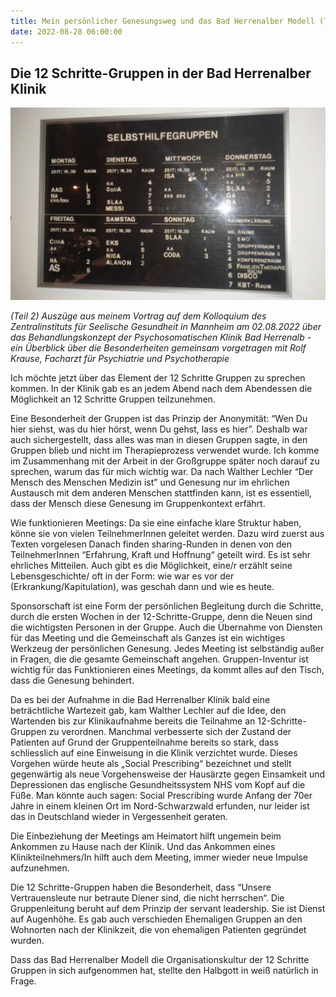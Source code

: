 ```yaml
---
title: Mein persönlicher Genesungsweg und das Bad Herrenalber Modell (Teil 2)
date: 2022-08-28 06:00:00
---
```


## Die 12 Schritte-Gruppen in der Bad Herrenalber Klinik 

![Die Tafel mit den 12 Schritte Gruppen](/assets/images/Tafel-12schrittegruppen-bh.png)

_(Teil 2) Auszüge aus meinem Vortrag auf dem Kolloquium des Zentralinstituts für Seelische Gesundheit in Mannheim am 02.08.2022 über das Behandlungskonzept der Psychosomatischen Klinik Bad Herrenalb - ein Überblick über die Besonderheiten gemeinsam vorgetragen mit Rolf Krause, Facharzt für Psychiatrie und Psychotherapie_

Ich möchte jetzt über das Element der 12 Schritte Gruppen zu sprechen kommen. In der Klinik gab es an jedem Abend nach dem Abendessen die Möglichkeit an 12 Schritte Gruppen teilzunehmen. 

Eine Besonderheit der Gruppen ist das Prinzip der Anonymität: “Wen Du hier siehst, was du hier hörst, wenn Du gehst, lass es hier”. Deshalb war auch sichergestellt, dass alles was man in diesen Gruppen sagte, in den Gruppen blieb und nicht im Therapieprozess verwendet wurde. Ich komme im Zusammenhang mit der Arbeit in der Großgruppe später noch darauf zu sprechen, warum das für mich wichtig war. Da nach Walther Lechler “Der Mensch des Menschen Medizin ist” und Genesung nur im ehrlichen Austausch mit dem anderen Menschen stattfinden kann, ist es essentiell, dass der Mensch diese Genesung im Gruppenkontext erfährt. 

Wie funktionieren Meetings: Da sie eine einfache klare Struktur haben, könne sie von vielen TeilnehmerInnen geleitet werden. Dazu wird zuerst aus Texten vorgelesen Danach finden sharing-Runden in denen von den TeilnehmerInnen “Erfahrung, Kraft und Hoffnung“ geteilt wird. Es ist sehr ehrliches Mitteilen. Auch gibt es die Möglichkeit, eine/r erzählt seine Lebensgeschichte/ oft in der Form: wie war es vor der (Erkrankung/Kapitulation), was geschah dann und wie es heute.

Sponsorschaft ist eine Form der persönlichen Begleitung durch die Schritte, durch die ersten Wochen in der 12-Schritte-Gruppe, denn die Neuen sind die wichtigsten Personen in der Gruppe. Auch die Übernahme von Diensten für das Meeting und die Gemeinschaft als Ganzes ist ein wichtiges Werkzeug der persönlichen Genesung. Jedes Meeting ist selbständig außer in Fragen, die die gesamte Gemeinschaft angehen. Gruppen-Inventur ist wichtig für das Funktionieren eines Meetings, da kommt alles auf den Tisch, dass die Genesung behindert.

Da es bei der Aufnahme in die Bad Herrenalber Klinik bald eine beträchtliche Wartezeit gab, kam Walther Lechler auf die Idee, den Wartenden bis zur Klinikaufnahme bereits die Teilnahme an 12-Schritte-Gruppen zu verordnen. Manchmal verbesserte sich der Zustand der Patienten auf Grund der Gruppenteilnahme bereits so stark, dass schliesslich auf eine Einweisung in die Klinik verzichtet wurde. Dieses Vorgehen würde heute als „Social Prescribing“ bezeichnet und stellt gegenwärtig als neue Vorgehensweise der Hausärzte gegen Einsamkeit und Depressionen das englische Gesundheitssystem NHS vom Kopf auf die Füße. Man könnte auch sagen: Social Prescribing wurde Anfang der 70er Jahre in einem kleinen Ort im Nord-Schwarzwald erfunden, nur leider ist das in Deutschland wieder in Vergessenheit geraten.

Die Einbeziehung der Meetings am Heimatort hilft ungemein beim Ankommen zu Hause nach der Klinik. Und das Ankommen eines Klinikteilnehmers/In hilft auch dem Meeting, immer wieder neue Impulse aufzunehmen.

Die 12 Schritte-Gruppen haben die Besonderheit, dass “Unsere Vertrauensleute nur betraute Diener sind, die nicht herrschen“. Die Gruppenleitung beruht auf dem Prinzip der servant leadership. Sie ist Dienst auf Augenhöhe. Es gab auch verschieden Ehemaligen Gruppen an den Wohnorten nach der Klinikzeit, die von ehemaligen Patienten gegründet wurden.

Dass das Bad Herrenalber Modell die Organisationskultur der 12 Schritte Gruppen in sich aufgenommen hat, stellte den Halbgott in weiß natürlich in Frage.
